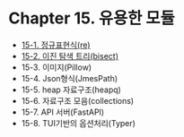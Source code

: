 # Chapter 15. 유용한 모듈
- [15-1. 정규표현식(re)](15_1/contents.md)
- [15-2. 이진 탐색 트리(bisect)](15_2/contents.md)
- 15-3. 이미지(Pillow)
- 15-4. Json형식(JmesPath)
- 15-5. heap 자료구조(heapq)
- 15-6. 자료구조 모음(collections)
- 15-7. API 서버(FastAPI)
- 15-8. TUI기반의 옵션처리(Typer)

